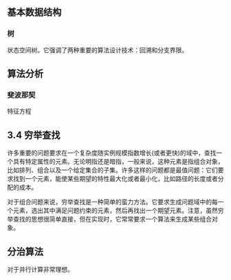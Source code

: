 ## 基本数据结构

### 树

状态空间树。它强调了两种重要的算法设计技术：回溯和分支界限。

## 算法分析

### 斐波那契

特征方程

## 3.4 穷举查找

许多重要的问题要求在一个复杂度随实例规模指数增长(或者更快)的域中，查找一个具有特定属性的元素。无论明指还是暗指，一般来说，这种元素是指组合对象，比如排列、组合以及一个给定集合的子集。许多这样的问题都是最值问题：它们要求找到一个元素，能使某些期望的特性最大化或者最小化，比如路径的长度或者分配的成本。

对于组合问题来说，穷举查找是一种简单的蛮力方法。它要求生成问题域中的每一个元素，选出其中满足问题约束的元素，然后再找出一个期望元素。注意，虽然穷举查找的思想很简单直接，但在实现时，它常常要求一个算法来生成某些组合对象。

## 分治算法

对于并行计算非常理想。



